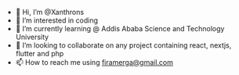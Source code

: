 - 👋 Hi, I’m @Xanthrons
- 👀 I’m interested in coding 
- 🌱 I’m currently learning @ Addis Ababa Science and Technology University 
- 💞️ I’m looking to collaborate on any project containing react, nextjs, flutter and php
- 📫 How to reach me using firamerga@gmail.com 

<!---
Xanthrons/Xanthrons is a ✨ special ✨ repository because its `README.md` (this file) appears on your GitHub profile.
You can click the Preview link to take a look at your changes.
--->
